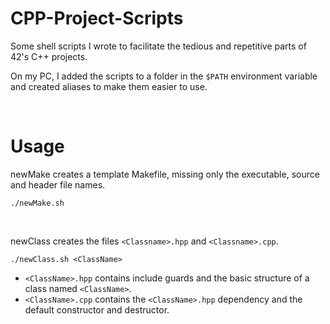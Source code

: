 # CPP-Project-Scripts
Some shell scripts I wrote to facilitate the tedious and repetitive parts of 42's C++ projects.

On my PC, I added the scripts to a folder in the `$PATH` environment variable and created aliases to make them easier to use.

<br>

# Usage

newMake creates a template Makefile, missing only the executable, source and header file names.
```Shell
./newMake.sh
```
<br>

newClass creates the files `<Classname>.hpp` and `<Classname>.cpp`.
```Shell
./newClass.sh <ClassName>
```
  *  `<ClassName>.hpp` contains include guards and the basic structure of a class named `<ClassName>`.
  *  `<ClassName>.cpp` contains the `<ClassName>.hpp` dependency and the default constructor and destructor.
